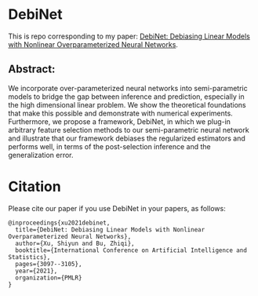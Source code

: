 # DebiNet
This is repo corresponding to my paper: [DebiNet: Debiasing Linear Models with Nonlinear Overparameterized Neural Networks](https://arxiv.org/pdf/2011.00417.pdf).

## Abstract:

We incorporate over-parameterized neural networks into semi-parametric models to bridge the gap between inference and prediction, especially in the high dimensional linear problem. We show the theoretical foundations that make this possible and demonstrate with numerical experiments. Furthermore, we propose a framework, DebiNet, in which we plug-in arbitrary feature selection methods to our semi-parametric neural network and illustrate that our framework debiases the regularized estimators and performs well, in terms of the post-selection inference and the generalization error.

# Citation
Please cite our paper if you use DebiNet in your papers, as follows:
```
@inproceedings{xu2021debinet,
  title={DebiNet: Debiasing Linear Models with Nonlinear Overparameterized Neural Networks},
  author={Xu, Shiyun and Bu, Zhiqi},
  booktitle={International Conference on Artificial Intelligence and Statistics},
  pages={3097--3105},
  year={2021},
  organization={PMLR}
}
```
